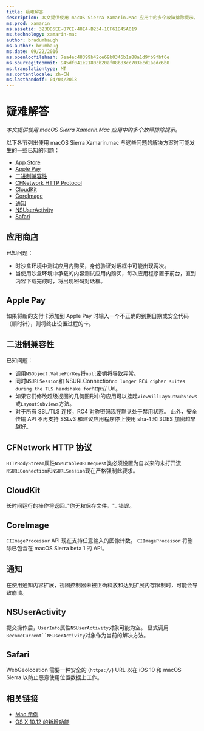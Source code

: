 ```yaml
---
title: 疑难解答
description: 本文提供使用 macOS Sierra Xamarin.Mac 应用中的多个故障排除提示。
ms.prod: xamarin
ms.assetid: 323DD5EE-87CE-48E4-B234-1CF61B45A019
ms.technology: xamarin-mac
author: bradumbaugh
ms.author: brumbaug
ms.date: 09/22/2016
ms.openlocfilehash: 7ea4ec48399b42ce69b0346b1a88a1d9fb9fbf6e
ms.sourcegitcommit: 945df041e2180cb20af08b83cc703ecd1aedc6b0
ms.translationtype: MT
ms.contentlocale: zh-CN
ms.lasthandoff: 04/04/2018
---
```

# <a name="troubleshooting"></a>疑难解答

_本文提供使用 macOS Sierra Xamarin.Mac 应用中的多个故障排除提示。_

以下各节列出使用 macOS Sierra Xamarin.mac 与这些问题的解决方案时可能发生的一些已知的问题：

- [App Store](#App-Store)
- [Apple Pay](#Apple-Pay)
- [二进制兼容性](#Binary-Compatibility)
- [CFNetwork HTTP Protocol](#CFNetwork-HTTP-Protocol)
- [CloudKit](#CloudKit)
- [CoreImage](#CoreImage)
- [通知](#Notifications)
- [NSUserActivity](#NSUserActivity)
- [Safari](#Safari)

<a name="App-Store" />

## <a name="app-store"></a>应用商店

已知问题：

- 时沙盒环境中测试应用内购买，身份验证对话框中可能出现两次。
- 当使用沙盒环境中承载的内容测试应用内购买，每次应用程序置于前台，直到内容下载完成时，将出现密码对话框。

<a name="Apple-Pay" />

## <a name="apple-pay"></a>Apple Pay

如果将新的支付卡添加到 Apple Pay 时输入一个不正确的到期日期或安全代码 （顺时针），则将终止设置过程的卡。

<a name="Binary-Compatibility" />

## <a name="binary-compatibility"></a>二进制兼容性

已知问题：

- 调用`NSObject.ValueForKey`将`null`密钥将导致异常。
- 同时`NSURLSession`和 NSURLConnection` no longer RC4 cipher suites during the TLS handshake for `http:// Url。
- 如果它们修改超级视图的几何图形中的应用可以挂起`ViewWillLayoutSubviews`或`LayoutSubviews`方法。
- 对于所有 SSL/TLS 连接，RC4 对称密码现在默认处于禁用状态。 此外，安全传输 API 不再支持 SSLv3 和建议应用程序停止使用 sha-1 和 3DES 加密越早越好。

<a name="CFNetwork-HTTP-Protocol" />

## <a name="cfnetwork-http-protocol"></a>CFNetwork HTTP 协议

`HTTPBodyStream`属性`NSMutableURLRequest`类必须设置为自以来的未打开流`NSURLConnection`和`NSURLSession`现在严格强制此要求。

<a name="CloudKit" />

## <a name="cloudkit"></a>CloudKit

长时间运行的操作将返回_"你无权保存文件。"_ 错误。

<a name="CoreImage" />

## <a name="coreimage"></a>CoreImage

`CIImageProcessor` API 现在支持任意输入的图像计数。 `CIImageProcessor` 将删除已包含在 macOS Sierra beta 1 的 API。

<a name="Notifications" />

## <a name="notifications"></a>通知

在使用通知内容扩展，视图控制器未被正确释放和达到扩展内存限制时，可能会导致崩溃。

<a name="NSUserActivity" />

## <a name="nsuseractivity"></a>NSUserActivity

提交操作后，`UserInfo`属性`NSUserActivity`对象可能为空。 显式调用`BecomeCurrent``NSUserActivity`对象作为当前的解决方法。

<a name="Safari" />

## <a name="safari"></a>Safari

WebGeolocation 需要一种安全的 (`https://`) URL 以在 iOS 10 和 macOS Sierra 以防止恶意使用位置数据上工作。







## <a name="related-links"></a>相关链接

- [Mac 示例](https://developer.xamarin.com/samples/mac/)
- [OS X 10.12 的新增功能](https://developer.apple.com/library/prerelease/content/releasenotes/MacOSX/WhatsNewInOSX/Articles/OSXv10.html#//apple_ref/doc/uid/TP40017145-SW1)
